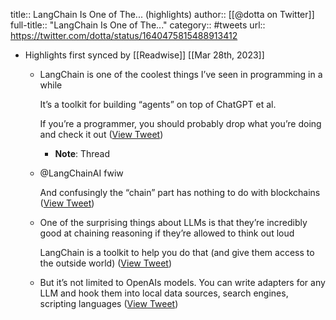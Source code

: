 title:: LangChain Is One of The... (highlights)
author:: [[@dotta on Twitter]]
full-title:: "LangChain Is One of The..."
category:: #tweets
url:: https://twitter.com/dotta/status/1640475815488913412

- Highlights first synced by [[Readwise]] [[Mar 28th, 2023]]
	- LangChain is one of the coolest things I’ve seen in programming in a while
	  
	  It’s a toolkit for building “agents” on top of ChatGPT et al. 
	  
	  If you’re a programmer, you should probably drop what you’re doing and check it out ([View Tweet](https://twitter.com/dotta/status/1640475815488913412))
		- **Note**: Thread
	- @LangChainAI fwiw 
	  
	  And confusingly the “chain” part has nothing to do with blockchains ([View Tweet](https://twitter.com/dotta/status/1640475818047549441))
	- One of the surprising things about LLMs is that they’re incredibly good at chaining reasoning if they’re allowed to think out loud
	  
	  LangChain is a toolkit to help you do that (and give them access to the outside world) ([View Tweet](https://twitter.com/dotta/status/1640476062235734021))
	- But it’s not limited to OpenAIs models. You can write adapters for any LLM and hook them into local data sources, search engines, scripting languages ([View Tweet](https://twitter.com/dotta/status/1640476222672052227))